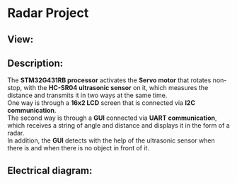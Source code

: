 # Radar Project

## View:

## Description:
The **STM32G431RB processor** activates the **Servo motor** that rotates non-stop, with the **HC-SR04 ultrasonic sensor** on it, which measures the distance and transmits it in two ways at the same time. <br>
One way is through a **16x2 LCD** screen that is connected via **I2C communication**. <br>
The second way is through a **GUI** connected via **UART communication**, which receives a string of angle and distance and displays it in the form of a radar. <br>
In addition, the **GUI** detects with the help of the ultrasonic sensor when there is and when there is no object in front of it. <br>

## Electrical diagram:
